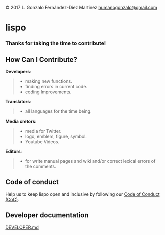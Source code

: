 © 2017 L. Gonzalo Fernández-Díez Martínez
<humanogonzalo@gmail.com>

# lispo

### Thanks for taking the time to contribute!

## How Can I Contribute?

**Developers**:
> - making new functions.
> - finding errors in current code.
> - coding Improvements.

**Translators**:
> - all languages for the time being.

**Media cretors**:
> - media for Twitter.
> - logo, emblem, figure, symbol.
> - Youtube Videos.

**Editors**:
> - for write manual pages and wiki and/or correct lexical errors of the comments.

## Code of conduct

Help us to keep lispo open and inclusive by following our [Code of Conduct (CoC)](https://github.com/gonzalofdz/lispo/blob/master/.github/CODE_OF_CONDUCT.md).

## Developer documentation

[DEVELOPER.md](https://github.com/gonzalofdz/lispo/blob/master/.github/DEVELOPER.md)

